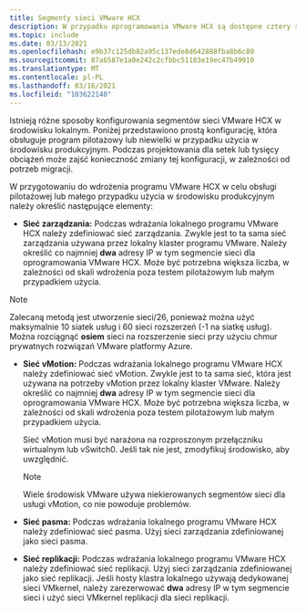 ```yaml
---
title: Segmenty sieci VMware HCX
description: W przypadku oprogramowania VMware HCX są dostępne cztery sieci.
ms.topic: include
ms.date: 03/13/2021
ms.openlocfilehash: e9b37c125db82a95c137ede8d642888fba8b6c80
ms.sourcegitcommit: 87a6587e1a0e242c2cfbbc51103e19ec47b49910
ms.translationtype: MT
ms.contentlocale: pl-PL
ms.lasthandoff: 03/16/2021
ms.locfileid: "103622140"
---
```

<!-- Used in avs-production-ready-deployment.md and tutorial-deploy-vmware-hcx.md -->

Istnieją różne sposoby konfigurowania segmentów sieci VMware HCX w środowisku lokalnym. Poniżej przedstawiono prostą konfigurację, która obsługuje program pilotażowy lub niewielki w przypadku użycia w środowisku produkcyjnym.  Podczas projektowania dla setek lub tysięcy obciążeń może zajść konieczność zmiany tej konfiguracji, w zależności od potrzeb migracji.  

W przygotowaniu do wdrożenia programu VMware HCX w celu obsługi pilotażowej lub małego przypadku użycia w środowisku produkcyjnym należy określić następujące elementy:

- **Sieć zarządzania:** Podczas wdrażania lokalnego programu VMware HCX należy zdefiniować sieć zarządzania.  Zwykle jest to ta sama sieć zarządzania używana przez lokalny klaster programu VMware.  Należy określić co najmniej **dwa** adresy IP w tym segmencie sieci dla oprogramowania VMware HCX. Może być potrzebna większa liczba, w zależności od skali wdrożenia poza testem pilotażowym lub małym przypadkiem użycia.

> [!NOTE]
   > Zalecaną metodą jest utworzenie sieci/26, ponieważ można użyć maksymalnie 10 siatek usług i 60 sieci rozszerzeń (-1 na siatkę usług). Można rozciągnąć **osiem** sieci na rozszerzenie sieci przy użyciu chmur prywatnych rozwiązań VMware platformy Azure.
   >
   
- **Sieć vMotion:** Podczas wdrażania lokalnego programu VMware HCX należy zdefiniować sieć vMotion.  Zwykle jest to ta sama sieć, która jest używana na potrzeby vMotion przez lokalny klaster VMware.  Należy określić co najmniej **dwa** adresy IP w tym segmencie sieci dla oprogramowania VMware HCX. Może być potrzebna większa liczba, w zależności od skali wdrożenia poza testem pilotażowym lub małym przypadkiem użycia.

   Sieć vMotion musi być narażona na rozproszonym przełączniku wirtualnym lub vSwitch0. Jeśli tak nie jest, zmodyfikuj środowisko, aby uwzględnić.

   > [!NOTE]
   > Wiele środowisk VMware używa niekierowanych segmentów sieci dla usługi vMotion, co nie powoduje problemów.

- **Sieć pasma:** Podczas wdrażania lokalnego programu VMware HCX należy zdefiniować sieć pasma. Użyj sieci zarządzania zdefiniowanej jako sieci pasma.
   
- **Sieć replikacji:** Podczas wdrażania lokalnego programu VMware HCX należy zdefiniować sieć replikacji. Użyj sieci zarządzania zdefiniowanej jako sieć replikacji.  Jeśli hosty klastra lokalnego używają dedykowanej sieci VMkernel, należy zarezerwować **dwa** adresy IP w tym segmencie sieci i użyć sieci VMkernel replikacji dla sieci replikacji.
